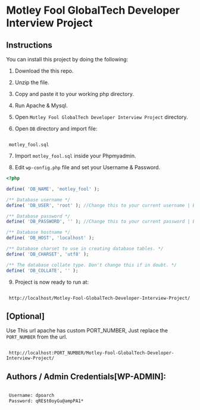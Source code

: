 # Motley Fool GlobalTech Developer Interview Project


## Instructions

You can install this project by doing the following:

1. Download the this repo.
2. Unzip the file.
3. Copy and paste it to your working php directory.
4. Run Apache & Mysql.
5. Open `Motley Fool GlobalTech Developer Interview Project` directory.

6. Open `DB` directory and import file:
```

 motley_fool.sql

```

7. Import `motley_fool.sql` inside your Phpmyadmin.


8. Edit `wp-config.php` file and set your Username & Password.

```php
<?php 

define( 'DB_NAME', 'motley_fool' );

/** Database username */
define( 'DB_USER', 'root' ); //Change this to your current username | By default root

/** Database password */
define( 'DB_PASSWORD', '' ); //Change this to your current password | By default ''

/** Database hostname */
define( 'DB_HOST', 'localhost' );

/** Database charset to use in creating database tables. */
define( 'DB_CHARSET', 'utf8' );

/** The database collate type. Don't change this if in doubt. */
define( 'DB_COLLATE', '' );

```

9. Project is now ready to run at:
```http

 http://localhost/Motley-Fool-GlobalTech-Developer-Interview-Project/

```
## [Optional]

Use This url apache has custom PORT_NUMBER, Just replace the `PORT_NUMBER` from the url.
```

 http://localhost:PORT_NUMBER/Motley-Fool-GlobalTech-Developer-Interview-Project/

```


## Authors / Admin Credentials[WP-ADMIN]:
```html

 Username: dpoarch
 Password: qRE$t0oyGu@ampPA1*

```